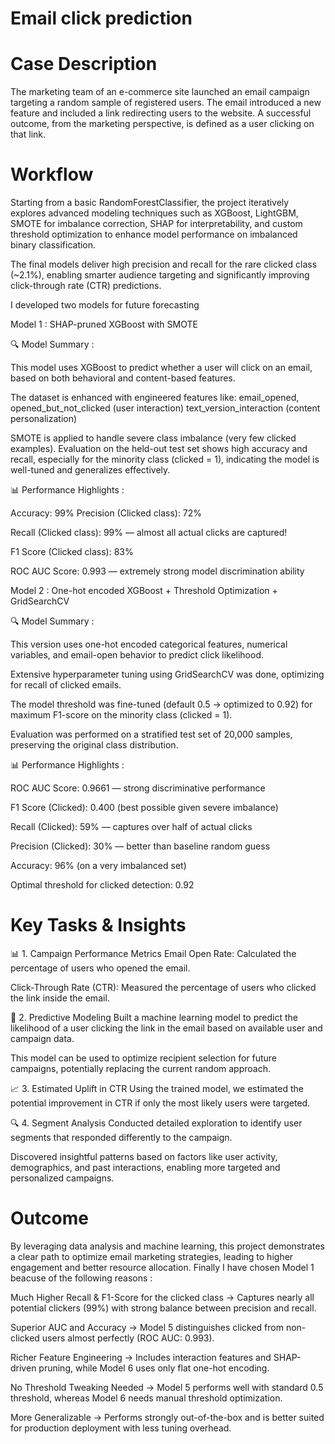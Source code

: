 # Email click prediction
# Case Description
The marketing team of an e-commerce site launched an email campaign targeting a random sample of registered users. The email introduced a new feature and included a link redirecting users to the website. A successful outcome, from the marketing perspective, is defined as a user clicking on that link.

# Workflow
Starting from a basic RandomForestClassifier, the project iteratively explores advanced modeling techniques such as XGBoost, LightGBM, SMOTE for imbalance correction, SHAP for interpretability, and custom threshold optimization to enhance model performance on imbalanced binary classification.

The final models deliver high precision and recall for the rare clicked class (~2.1%), enabling smarter audience targeting and significantly improving click-through rate (CTR) predictions.

I developed two models for future forecasting 

Model 1 : SHAP-pruned XGBoost with SMOTE

🔍 Model Summary :

This model uses XGBoost to predict whether a user will click on an email, based on both behavioral and content-based features.

The dataset is enhanced with engineered features like:
email_opened, opened_but_not_clicked (user interaction)
text_version_interaction (content personalization)

SMOTE is applied to handle severe class imbalance (very few clicked examples).
Evaluation on the held-out test set shows high accuracy and recall, especially for the minority class (clicked = 1), indicating the model is well-tuned and generalizes effectively.

📊 Performance Highlights :

Accuracy: 99%
Precision (Clicked class): 72%

Recall (Clicked class): 99% — almost all actual clicks are captured!

F1 Score (Clicked class): 83%

ROC AUC Score: 0.993 — extremely strong model discrimination ability

Model 2 : One-hot encoded XGBoost + Threshold Optimization + GridSearchCV

🔍 Model Summary :

This version uses one-hot encoded categorical features, numerical variables, and email-open behavior to predict click likelihood.

Extensive hyperparameter tuning using GridSearchCV was done, optimizing for recall of clicked emails.

The model threshold was fine-tuned (default 0.5 → optimized to 0.92) for maximum F1-score on the minority class (clicked = 1).

Evaluation was performed on a stratified test set of 20,000 samples, preserving the original class distribution.

📊 Performance Highlights :

ROC AUC Score: 0.9661 — strong discriminative performance

F1 Score (Clicked): 0.400 (best possible given severe imbalance)

Recall (Clicked): 59% — captures over half of actual clicks

Precision (Clicked): 30% — better than baseline random guess

Accuracy: 96% (on a very imbalanced set)

Optimal threshold for clicked detection: 0.92

# Key Tasks & Insights
📊 1. Campaign Performance Metrics
Email Open Rate: Calculated the percentage of users who opened the email.

Click-Through Rate (CTR): Measured the percentage of users who clicked the link inside the email.

🤖 2. Predictive Modeling
Built a machine learning model to predict the likelihood of a user clicking the link in the email based on available user and campaign data.

This model can be used to optimize recipient selection for future campaigns, potentially replacing the current random approach.

📈 3. Estimated Uplift in CTR
Using the trained model, we estimated the potential improvement in CTR if only the most likely users were targeted.

🔍 4. Segment Analysis
Conducted detailed exploration to identify user segments that responded differently to the campaign.

Discovered insightful patterns based on factors like user activity, demographics, and past interactions, enabling more targeted and personalized campaigns.
# Outcome
By leveraging data analysis and machine learning, this project demonstrates a clear path to optimize email marketing strategies, leading to higher engagement and better resource allocation.
Finally I have chosen Model 1 beacuse of the following reasons :

Much Higher Recall & F1-Score for the clicked class
→ Captures nearly all potential clickers (99%) with strong balance between precision and recall.

Superior AUC and Accuracy
→ Model 5 distinguishes clicked from non-clicked users almost perfectly (ROC AUC: 0.993).

Richer Feature Engineering
→ Includes interaction features and SHAP-driven pruning, while Model 6 uses only flat one-hot encoding.

No Threshold Tweaking Needed
→ Model 5 performs well with standard 0.5 threshold, whereas Model 6 needs manual threshold optimization.

More Generalizable
→ Performs strongly out-of-the-box and is better suited for production deployment with less tuning overhead.
